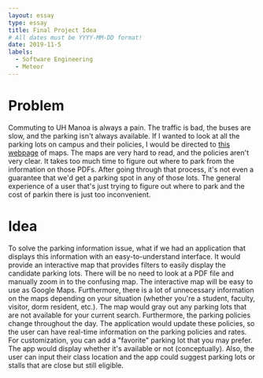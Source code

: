 ```yaml
---
layout: essay
type: essay
title: Final Project Idea
# All dates must be YYYY-MM-DD format!
date: 2019-11-5
labels:
  - Software Engineering
  - Meteor
---
```


# Problem
Commuting to UH Manoa is always a pain. The traffic is bad, the buses are slow, and the parking isn't always available. If I wanted to look at all the parking lots on campus and their policies, I would be directed to <a href="https://manoa.hawaii.edu/commuter/maps.html">this webpage</a> of maps. The maps are very hard to read, and the policies aren't very clear. It takes too much time to figure out where to park from the information on those PDFs. After going through that process, it's not even a guarantee that we'd get a parking spot in any of those lots. The general experience of a user that's just trying to figure out where to park and the cost of parkin there is just too inconvenient.

# Idea
To solve the parking information issue, what if we had an application that displays this information with an easy-to-understand interface. It would provide an interactive map that provides filters to easily display the candidate parking lots. There will be no need to look at a PDF file and manually zoom in to the confusing map. The interactive map will be easy to use as Google Maps. Furthermore, there is a lot of unnecessary information on the maps depending on your situation (whether you're a student, faculty, visitor, dorm resident, etc.). The map would gray out any parking lots that are not available for your current search. Furthermore, the parking policies change throughout the day. The application would update these policies, so the user can have real-time information on the parking policies and rates. For customization, you can add a "favorite" parking lot that you may prefer. The app would display whether it's available or not (conceptually). Also, the user can input their class location and the app could suggest parking lots or stalls that are close but still eligible. 
